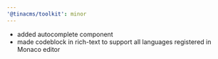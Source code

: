 ```yaml
---
'@tinacms/toolkit': minor
---
```


- added autocomplete component
- made codeblock in rich-text to support all languages registered in Monaco editor
